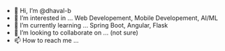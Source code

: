 - 👋 Hi, I’m @dhaval-b
- 👀 I’m interested in ... Web Developement, Mobile Developement, AI/ML
- 🌱 I’m currently learning ... Spring Boot, Angular, Flask
- 💞️ I’m looking to collaborate on ... (not sure)
- 📫 How to reach me ...

<!---
dhaval-b/dhaval-b is a ✨ special ✨ repository because its `README.md` (this file) appears on your GitHub profile.
You can click the Preview link to take a look at your changes.
--->
